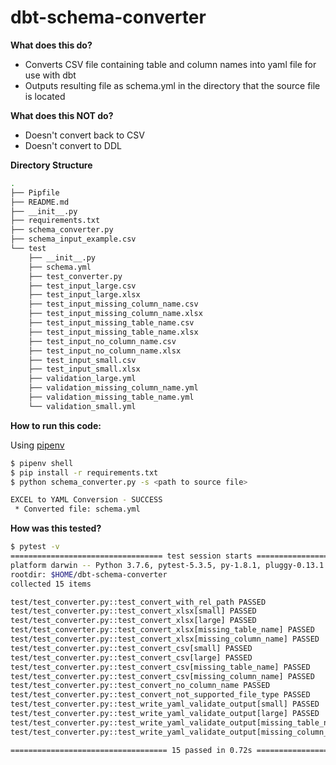 # dbt-schema-converter

**What does this do?**

- Converts CSV file containing table and column names into yaml file for use with dbt
- Outputs resulting file as schema.yml in the directory that the source file is located

**What does this NOT do?**

- Doesn't convert back to CSV
- Doesn't convert to DDL

**Directory Structure**

```sh
.
├── Pipfile
├── README.md
├── __init__.py
├── requirements.txt
├── schema_converter.py
├── schema_input_example.csv
└── test
    ├── __init__.py
    ├── schema.yml
    ├── test_converter.py
    ├── test_input_large.csv
    ├── test_input_large.xlsx
    ├── test_input_missing_column_name.csv
    ├── test_input_missing_column_name.xlsx
    ├── test_input_missing_table_name.csv
    ├── test_input_missing_table_name.xlsx
    ├── test_input_no_column_name.csv
    ├── test_input_no_column_name.xlsx
    ├── test_input_small.csv
    ├── test_input_small.xlsx
    ├── validation_large.yml
    ├── validation_missing_column_name.yml
    ├── validation_missing_table_name.yml
    └── validation_small.yml
```

**How to run this code:**

Using [pipenv](https://github.com/pypa/pipenv)

```sh
$ pipenv shell
$ pip install -r requirements.txt
$ python schema_converter.py -s <path to source file>

EXCEL to YAML Conversion - SUCCESS
 * Converted file: schema.yml
```

**How was this tested?**

``` sh
$ pytest -v
================================== test session starts ===================================
platform darwin -- Python 3.7.6, pytest-5.3.5, py-1.8.1, pluggy-0.13.1
rootdir: $HOME/dbt-schema-converter
collected 15 items

test/test_converter.py::test_convert_with_rel_path PASSED                          [  6%]
test/test_converter.py::test_convert_xlsx[small] PASSED                            [ 13%]
test/test_converter.py::test_convert_xlsx[large] PASSED                            [ 20%]
test/test_converter.py::test_convert_xlsx[missing_table_name] PASSED               [ 26%]
test/test_converter.py::test_convert_xlsx[missing_column_name] PASSED              [ 33%]
test/test_converter.py::test_convert_csv[small] PASSED                             [ 40%]
test/test_converter.py::test_convert_csv[large] PASSED                             [ 46%]
test/test_converter.py::test_convert_csv[missing_table_name] PASSED                [ 53%]
test/test_converter.py::test_convert_csv[missing_column_name] PASSED               [ 60%]
test/test_converter.py::test_convert_no_column_name PASSED                         [ 66%]
test/test_converter.py::test_convert_not_supported_file_type PASSED                [ 73%]
test/test_converter.py::test_write_yaml_validate_output[small] PASSED              [ 80%]
test/test_converter.py::test_write_yaml_validate_output[large] PASSED              [ 86%]
test/test_converter.py::test_write_yaml_validate_output[missing_table_name] PASSED [ 93%]
test/test_converter.py::test_write_yaml_validate_output[missing_column_name] PASSED [100%]

=================================== 15 passed in 0.72s ===================================
```